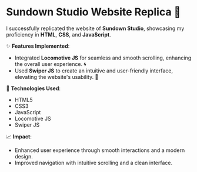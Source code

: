 # Sundown Studio Website Replica 🌅

I successfully replicated the website of **Sundown Studio**, showcasing my proficiency in **HTML**, **CSS**, and **JavaScript**.

✨ **Features Implemented**:
- Integrated **Locomotive JS** for seamless and smooth scrolling, enhancing the overall user experience. 🌀
- Used **Swiper JS** to create an intuitive and user-friendly interface, elevating the website's usability. 🚀

🔧 **Technologies Used**:
- HTML5
- CSS3
- JavaScript
- Locomotive JS
- Swiper JS

📈 **Impact**:
- Enhanced user experience through smooth interactions and a modern design.
- Improved navigation with intuitive scrolling and a clean interface.
